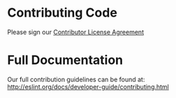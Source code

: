 # Contributing Code

Please sign our [Contributor License Agreement](http://eslint.org/cla)

# Full Documentation

Our full contribution guidelines can be found at:
http://eslint.org/docs/developer-guide/contributing.html
